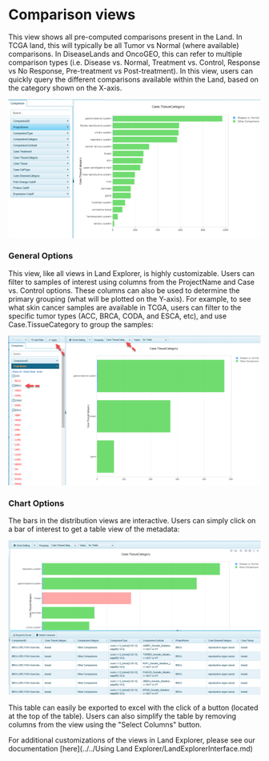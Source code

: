 # Comparison views

This view shows all pre-computed comparisons present in the Land. In TCGA land, this will typically be all Tumor vs Normal (where available) comparisons. In DiseaseLands and OncoGEO, this can refer to multiple comparison types (i.e. Disease vs. Normal, Treatment vs. Control, Response vs No Response, Pre-treatment vs Post-treatment). In this view, users can quickly query the different comparisons available within the Land, based on the category shown on the X-axis.

![LandPortal_ComparisonTCGA_png](../../images/sample_comparison_view.png)

### General Options

This view, like all views in Land Explorer, is highly customizable. Users can filter to samples of interest using columns from the ProjectName and Case vs. Control options. These columns can also be used to determine the primary grouping (what will be plotted on the Y-axis). For example, to see what skin cancer samples are available in TCGA, users can filter to the specific tumor types (ACC, BRCA, CODA, and ESCA, etc), and use Case.TissueCategory to group the samples:

![LandPortal_tcga_comparison_general_option_png](../../images/tcga_comparison_general_option.png)


### Chart Options

The bars in the distribution views are interactive. Users can simply click on a bar of interest to get a table view of the metadata:

![LandPortal_table_view_details_png](../../images/comparison_table_view_details.png)

This table can easily be exported to excel with the click of a button (located at the top of the table). Users can also simplify the table by removing columns from the view using the "Select Columns" button.

For additional customizations of the views in Land Explorer, please see our documentation [here](../../Using Land Explorer/LandExplorerInterface.md)
